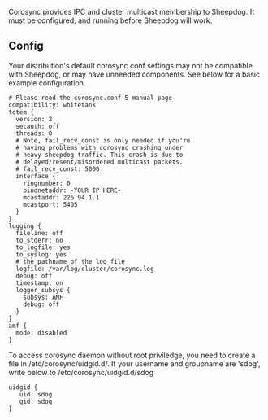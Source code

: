 Corosync provides IPC and cluster multicast membership to Sheepdog. It must be configured, and running before Sheepdog will work. 

## Config
Your distribution's default corosync.conf settings may not be compatible with Sheepdog, or may have unneeded components. See below for a basic example configuration. 
```
# Please read the corosync.conf 5 manual page
compatibility: whitetank
totem {
  version: 2
  secauth: off
  threads: 0
  # Note, fail_recv_const is only needed if you're 
  # having problems with corosync crashing under 
  # heavy sheepdog traffic. This crash is due to 
  # delayed/resent/misordered multicast packets. 
  # fail_recv_const: 5000
  interface {
    ringnumber: 0
    bindnetaddr: -YOUR IP HERE-
    mcastaddr: 226.94.1.1
    mcastport: 5405
  }
}
logging {
  fileline: off
  to_stderr: no
  to_logfile: yes
  to_syslog: yes
  # the pathname of the log file
  logfile: /var/log/cluster/corosync.log
  debug: off
  timestamp: on
  logger_subsys {
    subsys: AMF
    debug: off
  }
}
amf {
  mode: disabled
}
```

To access corosync daemon without root priviledge, you need to create a file in /etc/corosync/uidgid.d/.
If your username and groupname are 'sdog', write below to /etc/corosync/uidgid.d/sdog
```
uidgid {
   uid: sdog
   gid: sdog
}
```
